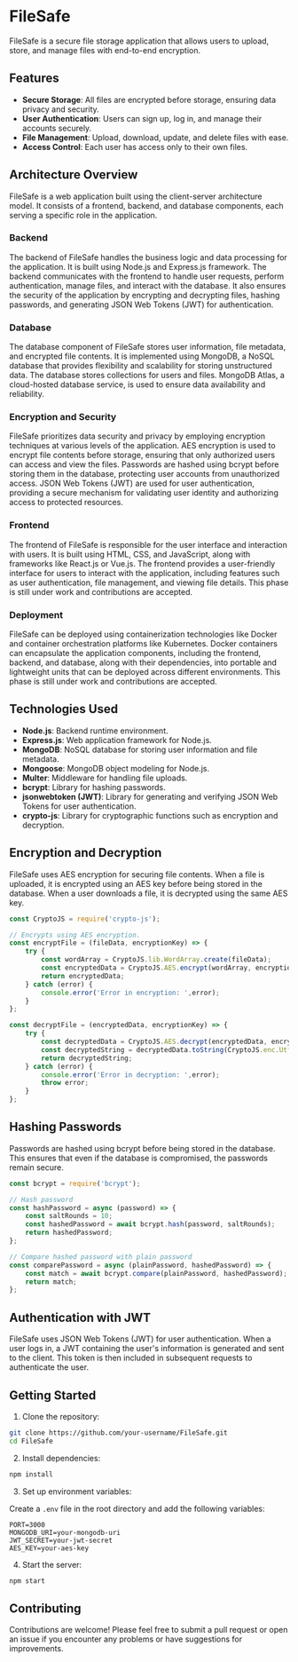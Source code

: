 # FileSafe

FileSafe is a secure file storage application that allows users to upload, store, and manage files with end-to-end encryption.

## Features

- **Secure Storage**: All files are encrypted before storage, ensuring data privacy and security.
- **User Authentication**: Users can sign up, log in, and manage their accounts securely.
- **File Management**: Upload, download, update, and delete files with ease.
- **Access Control**: Each user has access only to their own files.

## Architecture Overview
FileSafe is a web application built using the client-server architecture model. It consists of a frontend, backend, and database components, each serving a specific role in the application.




### Backend
The backend of FileSafe handles the business logic and data processing for the application. It is built using Node.js and Express.js framework. The backend communicates with the frontend to handle user requests, perform authentication, manage files, and interact with the database. It also ensures the security of the application by encrypting and decrypting files, hashing passwords, and generating JSON Web Tokens (JWT) for authentication.

### Database
The database component of FileSafe stores user information, file metadata, and encrypted file contents. It is implemented using MongoDB, a NoSQL database that provides flexibility and scalability for storing unstructured data. The database stores collections for users and files. MongoDB Atlas, a cloud-hosted database service, is used to ensure data availability and reliability.

### Encryption and Security
FileSafe prioritizes data security and privacy by employing encryption techniques at various levels of the application. AES encryption is used to encrypt file contents before storage, ensuring that only authorized users can access and view the files. Passwords are hashed using bcrypt before storing them in the database, protecting user accounts from unauthorized access. JSON Web Tokens (JWT) are used for user authentication, providing a secure mechanism for validating user identity and authorizing access to protected resources.

### Frontend
The frontend of FileSafe is responsible for the user interface and interaction with users. It is built using HTML, CSS, and JavaScript, along with frameworks like React.js or Vue.js. The frontend provides a user-friendly interface for users to interact with the application, including features such as user authentication, file management, and viewing file details. This phase is still under work and contributions are accepted.

### Deployment
FileSafe can be deployed using containerization technologies like Docker and container orchestration platforms like Kubernetes. Docker containers can encapsulate the application components, including the frontend, backend, and database, along with their dependencies, into portable and lightweight units that can be deployed across different environments. This phase is still under work and contributions are accepted.

## Technologies Used

- **Node.js**: Backend runtime environment.
- **Express.js**: Web application framework for Node.js.
- **MongoDB**: NoSQL database for storing user information and file metadata.
- **Mongoose**: MongoDB object modeling for Node.js.
- **Multer**: Middleware for handling file uploads.
- **bcrypt**: Library for hashing passwords.
- **jsonwebtoken (JWT)**: Library for generating and verifying JSON Web Tokens for user authentication.
- **crypto-js**: Library for cryptographic functions such as encryption and decryption.

## Encryption and Decryption

FileSafe uses AES encryption for securing file contents. When a file is uploaded, it is encrypted using an AES key before being stored in the database. When a user downloads a file, it is decrypted using the same AES key.

```javascript
const CryptoJS = require('crypto-js');

// Encrypts using AES encryption.
const encryptFile = (fileData, encryptionKey) => {
    try {
        const wordArray = CryptoJS.lib.WordArray.create(fileData);
        const encryptedData = CryptoJS.AES.encrypt(wordArray, encryptionKey).toString();
        return encryptedData;
    } catch (error) {
        console.error('Error in encryption: ',error);
    }
};

const decryptFile = (encryptedData, encryptionKey) => {
    try {
        const decryptedData = CryptoJS.AES.decrypt(encryptedData, encryptionKey)
        const decryptedString = decryptedData.toString(CryptoJS.enc.Utf8);
        return decryptedString;
    } catch (error) {
        console.error('Error in decryption: ',error);
        throw error;
    }
};

```

## Hashing Passwords

Passwords are hashed using bcrypt before being stored in the database. This ensures that even if the database is compromised, the passwords remain secure.

```javascript
const bcrypt = require('bcrypt');

// Hash password
const hashPassword = async (password) => {
    const saltRounds = 10;
    const hashedPassword = await bcrypt.hash(password, saltRounds);
    return hashedPassword;
};

// Compare hashed password with plain password
const comparePassword = async (plainPassword, hashedPassword) => {
    const match = await bcrypt.compare(plainPassword, hashedPassword);
    return match;
};
```

## Authentication with JWT

FileSafe uses JSON Web Tokens (JWT) for user authentication. When a user logs in, a JWT containing the user's information is generated and sent to the client. This token is then included in subsequent requests to authenticate the user.

## Getting Started

1. Clone the repository:

```bash
git clone https://github.com/your-username/FileSafe.git
cd FileSafe
```

2. Install dependencies:

```bash
npm install
```

3. Set up environment variables:

Create a `.env` file in the root directory and add the following variables:

```
PORT=3000
MONGODB_URI=your-mongodb-uri
JWT_SECRET=your-jwt-secret
AES_KEY=your-aes-key
```

4. Start the server:

```bash
npm start
```

## Contributing

Contributions are welcome! Please feel free to submit a pull request or open an issue if you encounter any problems or have suggestions for improvements.
